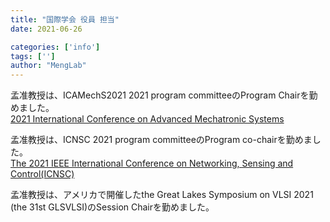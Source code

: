 ```yaml
---
title: "国際学会 役員 担当"
date: 2021-06-26

categories: ['info']
tags: ['']
author: "MengLab"
---
```

孟准教授は、ICAMechS2021 2021 program committeeのProgram Chairを勤めました。  
[2021 International Conference on Advanced Mechatronic Systems](http://web.tuat.ac.jp/~deng/ICAMechS2021/icamechs2021.html)

孟准教授は、ICNSC 2021 program committeeのProgram co-chairを勤めました。  
[The 2021 IEEE International Conference on Networking, Sensing and Control(ICNSC)](http://icnsc2021.com/)

孟准教授は、アメリカで開催したthe Great Lakes Symposium on VLSI 2021 (the 31st GLSVLSI)のSession Chairを勤めました。
